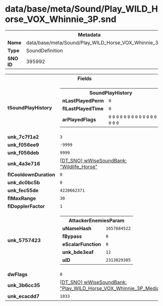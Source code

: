 <h1>data/base/meta/Sound/Play_WILD_Horse_VOX_Whinnie_3P.snd</h1><table><tr><th colspan="100%">Metadata</th></tr><tr><td><b>Name</b></td><td>data/base/meta/Sound/Play_WILD_Horse_VOX_Whinnie_3P.snd</td></tr><tr><td><b>Type</b></td><td>SoundDefinition</td></tr><tr><td><b>SNO ID</b></td><td>395992</td></tr></table>

<table><tr><th colspan="100%">Fields</th></tr><tr><td><b>tSoundPlayHistory</b></td><td><table><tr><th colspan="100%">SoundPlayHistory</th></tr><tr><td><b>nLastPlayedPerm</b></td><td><code>0</code></td></tr><tr><td><b>flLastPlayedTime</b></td><td><code>0</code></td></tr><tr><td><b>arPlayedFlags</b></td><td><code>0</code>
<code>0</code>
<code>0</code>
<code>0</code>
<code>0</code>
<code>0</code>
<code>0</code>
<code>0</code>
<code>0</code>
<code>0</code>
<code>0</code>
<code>0</code>
<code>0</code>
<code>0</code>
<code>0</code>
<code>0</code>
</td></tr></table>

</td></tr><tr><td><b>unk_7c7f1a2</b></td><td><code>3</code></td></tr><tr><td><b>unk_f056ee9</b></td><td><code>-9999</code></td></tr><tr><td><b>unk_f056deb</b></td><td><code>9999</code></td></tr><tr><td><b>unk_4a3e716</b></td><td><a href="..\wWiseSoundBank\Wildlife_Horse.wsb">[DT_SNO] wWiseSoundBank: "Wildlife_Horse"</a></td></tr><tr><td><b>flCooldownDuration</b></td><td><code>0</code></td></tr><tr><td><b>unk_dc0bc5b</b></td><td><code>0</code></td></tr><tr><td><b>unk_fec55de</b></td><td><code>4220662371</code></td></tr><tr><td><b>flMaxRange</b></td><td><code>30</code></td></tr><tr><td><b>flDopplerFactor</b></td><td><code>1</code></td></tr><tr><td><b>unk_5757423</b></td><td><table><tr><th colspan="100%">AttackerEnemiesParam</th></tr><tr><td><b>uNameHash</b></td><td><code>1657684522</code></td></tr><tr><td><b>fBypass</b></td><td><code>0</code></td></tr><tr><td><b>eScalarFunction</b></td><td><code>0</code></td></tr><tr><td><b>unk_bde3eaf</b></td><td><code>12</code></td></tr><tr><td><b>uID</b></td><td><code>2313029305</code></td></tr></table>


</td></tr><tr><td><b>dwFlags</b></td><td><code>0</code></td></tr><tr><td><b>unk_3b6cc35</b></td><td><a href="..\wWiseSoundBank\Play_WILD_Horse_VOX_Whinnie_3P_Media.wsb">[DT_SNO] wWiseSoundBank: "Play_WILD_Horse_VOX_Whinnie_3P_Media"</a></td></tr><tr><td><b>unk_ecacdd7</b></td><td><code>1033</code></td></tr></table>

